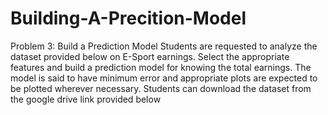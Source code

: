 # Building-A-Precition-Model
Problem 3: Build a Prediction Model
Students are requested to analyze the dataset provided below on E-Sport earnings. Select the 
appropriate features and build a prediction model for knowing the total earnings. The model 
is said to have minimum error and appropriate plots are expected to be plotted wherever 
necessary. Students can download the dataset from the google drive link provided below
